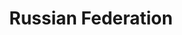 ---
title: Russian Federation
indice: 0.36507245150157763
years:
- year: '2011'
  indice: 0.35183575174479215
- year: '2012'
  indice: 0.358864746497033
- year: '2013'
  indice: 0.3657424826620583
- year: '2014'
  indice: 0.36381286060450857
- year: '2015'
  indice: 0.353539298844229
- year: '2016'
  indice: 0.3623575330204524
- year: '2017'
  indice: 0.3583327853182278
- year: '2018'
  indice: 0.34777249734877813
- year: '2019'
  indice: 0.35103450040668716
- year: '2020'
  indice: 0.36507245150157763
---